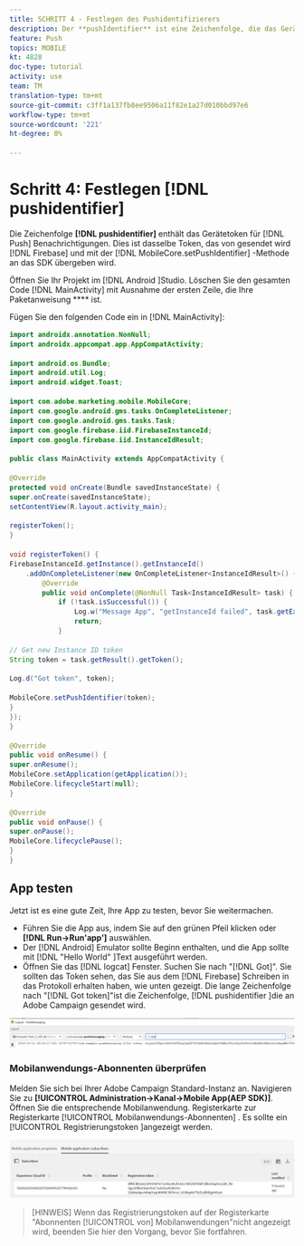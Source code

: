 ```yaml
---
title: SCHRITT 4 - Festlegen des Pushidentifizierers
description: Der **pushIdentifier** ist eine Zeichenfolge, die das Gerätetoken für Push-Benachrichtigungen enthält. Dies ist dasselbe Token, das von Firebase gesendet und mit der MobileCore.setPushIdentifier-Methode an das SDK übergeben wird.
feature: Push
topics: MOBILE
kt: 4828
doc-type: tutorial
activity: use
team: TM
translation-type: tm+mt
source-git-commit: c3ff1a137fb8ee9506a11f82e1a27d010bbd97e6
workflow-type: tm+mt
source-wordcount: '221'
ht-degree: 0%

---
```


# Schritt 4: Festlegen [!DNL pushidentifier]

Die Zeichenfolge **[!DNL pushidentifier]** enthält das Gerätetoken für [!DNL Push] Benachrichtigungen. Dies ist dasselbe Token, das von gesendet wird [!DNL Firebase] und mit der [!DNL MobileCore.setPushIdentifier] -Methode an das SDK übergeben wird.

Öffnen Sie Ihr Projekt im [!DNL Android ]Studio. Löschen Sie den gesamten Code [!DNL MainActivity] mit Ausnahme der ersten Zeile, die Ihre Paketanweisung **** ist.

Fügen Sie den folgenden Code ein in [!DNL MainActivity]:

```java
import androidx.annotation.NonNull;
import androidx.appcompat.app.AppCompatActivity;

import android.os.Bundle;
import android.util.Log;
import android.widget.Toast;

import com.adobe.marketing.mobile.MobileCore;
import com.google.android.gms.tasks.OnCompleteListener;
import com.google.android.gms.tasks.Task;
import com.google.firebase.iid.FirebaseInstanceId;
import com.google.firebase.iid.InstanceIdResult;

public class MainActivity extends AppCompatActivity {

@Override
protected void onCreate(Bundle savedInstanceState) {
super.onCreate(savedInstanceState);
setContentView(R.layout.activity_main);

registerToken();
}

void registerToken() {
FirebaseInstanceId.getInstance().getInstanceId()
    .addOnCompleteListener(new OnCompleteListener<InstanceIdResult>() {
        @Override
        public void onComplete(@NonNull Task<InstanceIdResult> task) {
            if (!task.isSuccessful()) {
                Log.w("Message App", "getInstanceId failed", task.getException());
                return;
            }

// Get new Instance ID token
String token = task.getResult().getToken();

Log.d("Got token", token);

MobileCore.setPushIdentifier(token);
}
});
}

@Override
public void onResume() {
super.onResume();
MobileCore.setApplication(getApplication());
MobileCore.lifecycleStart(null);
}

@Override
public void onPause() {
super.onPause();
MobileCore.lifecyclePause();
}
}
```

## App testen

Jetzt ist es eine gute Zeit, Ihre App zu testen, bevor Sie weitermachen.

* Führen Sie die App aus, indem Sie auf den grünen Pfeil klicken oder **[!DNL Run->Run'app']** auswählen.
* Der [!DNL Android] Emulator sollte Beginn enthalten, und die App sollte mit [!DNL "Hello World" ]Text ausgeführt werden.
* Öffnen Sie das [!DNL logcat] Fenster. Suchen Sie nach &quot;[!DNL Got]&quot;. Sie sollten das Token sehen, das Sie aus dem [!DNL Firebase] Schreiben in das Protokoll erhalten haben, wie unten gezeigt. Die lange Zeichenfolge nach &quot;[!DNL Got token]&quot;ist die Zeichenfolge, [!DNL pushidentifier ]die an Adobe Campaign gesendet wird.

![logcat-token](assets/logcat-got-token.PNG)

### Mobilanwendungs-Abonnenten überprüfen

Melden Sie sich bei Ihrer Adobe Campaign Standard-Instanz an.
Navigieren Sie zu **[!UICONTROL Administration->Kanal->Mobile App(AEP SDK)]**. Öffnen Sie die entsprechende Mobilanwendung. Registerkarte zur Registerkarte [!UICONTROL Mobilanwendungs-Abonnenten] . Es sollte ein [!UICONTROL Registrierungstoken ]angezeigt werden.

![mobile-application-subscribers](assets/mobile-application-subscribers.PNG)

>[HINWEIS]
>Wenn das Registrierungstoken auf der Registerkarte &quot;Abonnenten [!UICONTROL von] Mobilanwendungen&quot;nicht angezeigt wird, beenden Sie hier den Vorgang, bevor Sie fortfahren.

